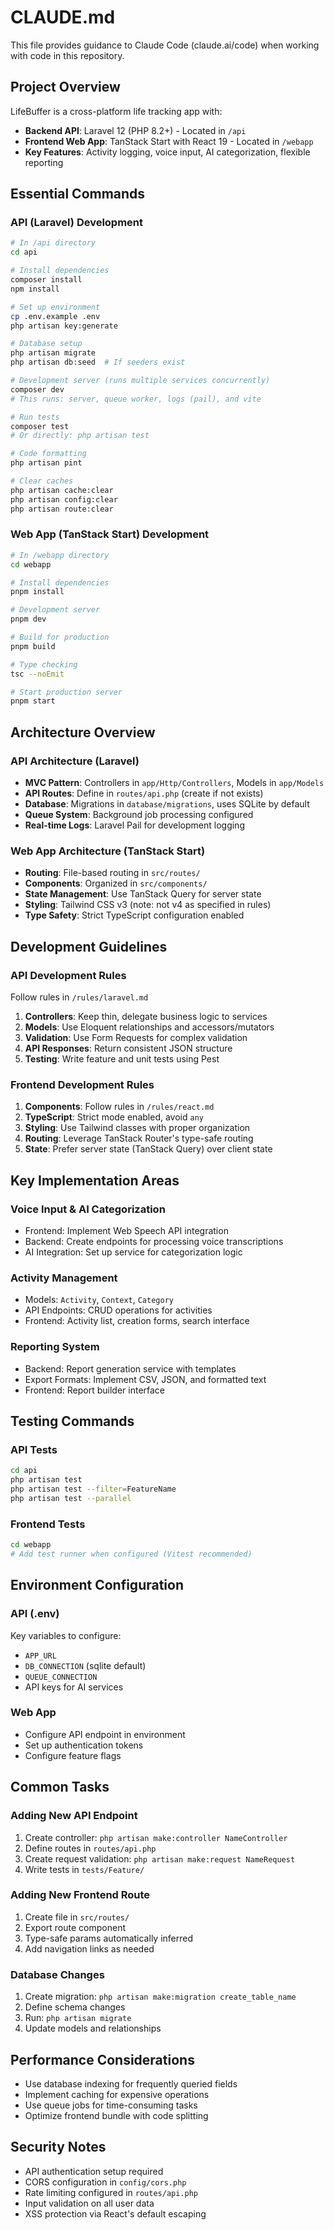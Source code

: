 # CLAUDE.md

This file provides guidance to Claude Code (claude.ai/code) when working with code in this repository.

## Project Overview

LifeBuffer is a cross-platform life tracking app with:
- **Backend API**: Laravel 12 (PHP 8.2+) - Located in `/api`
- **Frontend Web App**: TanStack Start with React 19 - Located in `/webapp`
- **Key Features**: Activity logging, voice input, AI categorization, flexible reporting

## Essential Commands

### API (Laravel) Development

```bash
# In /api directory
cd api

# Install dependencies
composer install
npm install

# Set up environment
cp .env.example .env
php artisan key:generate

# Database setup
php artisan migrate
php artisan db:seed  # If seeders exist

# Development server (runs multiple services concurrently)
composer dev
# This runs: server, queue worker, logs (pail), and vite

# Run tests
composer test
# Or directly: php artisan test

# Code formatting
php artisan pint

# Clear caches
php artisan cache:clear
php artisan config:clear
php artisan route:clear
```

### Web App (TanStack Start) Development

```bash
# In /webapp directory
cd webapp

# Install dependencies
pnpm install

# Development server
pnpm dev

# Build for production
pnpm build

# Type checking
tsc --noEmit

# Start production server
pnpm start
```

## Architecture Overview

### API Architecture (Laravel)

- **MVC Pattern**: Controllers in `app/Http/Controllers`, Models in `app/Models`
- **API Routes**: Define in `routes/api.php` (create if not exists)
- **Database**: Migrations in `database/migrations`, uses SQLite by default
- **Queue System**: Background job processing configured
- **Real-time Logs**: Laravel Pail for development logging

### Web App Architecture (TanStack Start)

- **Routing**: File-based routing in `src/routes/`
- **Components**: Organized in `src/components/`
- **State Management**: Use TanStack Query for server state
- **Styling**: Tailwind CSS v3 (note: not v4 as specified in rules)
- **Type Safety**: Strict TypeScript configuration enabled

## Development Guidelines

### API Development Rules

Follow rules in `/rules/laravel.md`

1. **Controllers**: Keep thin, delegate business logic to services
2. **Models**: Use Eloquent relationships and accessors/mutators
3. **Validation**: Use Form Requests for complex validation
4. **API Responses**: Return consistent JSON structure
5. **Testing**: Write feature and unit tests using Pest

### Frontend Development Rules

1. **Components**: Follow rules in `/rules/react.md`
2. **TypeScript**: Strict mode enabled, avoid `any`
3. **Styling**: Use Tailwind classes with proper organization
4. **Routing**: Leverage TanStack Router's type-safe routing
5. **State**: Prefer server state (TanStack Query) over client state

## Key Implementation Areas

### Voice Input & AI Categorization
- Frontend: Implement Web Speech API integration
- Backend: Create endpoints for processing voice transcriptions
- AI Integration: Set up service for categorization logic

### Activity Management
- Models: `Activity`, `Context`, `Category`
- API Endpoints: CRUD operations for activities
- Frontend: Activity list, creation forms, search interface

### Reporting System
- Backend: Report generation service with templates
- Export Formats: Implement CSV, JSON, and formatted text
- Frontend: Report builder interface

## Testing Commands

### API Tests
```bash
cd api
php artisan test
php artisan test --filter=FeatureName
php artisan test --parallel
```

### Frontend Tests
```bash
cd webapp
# Add test runner when configured (Vitest recommended)
```

## Environment Configuration

### API (.env)
Key variables to configure:
- `APP_URL`
- `DB_CONNECTION` (sqlite default)
- `QUEUE_CONNECTION`
- API keys for AI services

### Web App
- Configure API endpoint in environment
- Set up authentication tokens
- Configure feature flags

## Common Tasks

### Adding New API Endpoint
1. Create controller: `php artisan make:controller NameController`
2. Define routes in `routes/api.php`
3. Create request validation: `php artisan make:request NameRequest`
4. Write tests in `tests/Feature/`

### Adding New Frontend Route
1. Create file in `src/routes/`
2. Export route component
3. Type-safe params automatically inferred
4. Add navigation links as needed

### Database Changes
1. Create migration: `php artisan make:migration create_table_name`
2. Define schema changes
3. Run: `php artisan migrate`
4. Update models and relationships

## Performance Considerations

- Use database indexing for frequently queried fields
- Implement caching for expensive operations
- Use queue jobs for time-consuming tasks
- Optimize frontend bundle with code splitting

## Security Notes

- API authentication setup required
- CORS configuration in `config/cors.php`
- Rate limiting configured in `routes/api.php`
- Input validation on all user data
- XSS protection via React's default escaping
